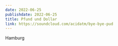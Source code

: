 ```yaml
---
date: 2022-06-25
publishdate: 2022-06-25
title: Pfund und Dollar
link: https://soundcloud.com/acidatm/bye-bye-pud
---
```

Hamburg
